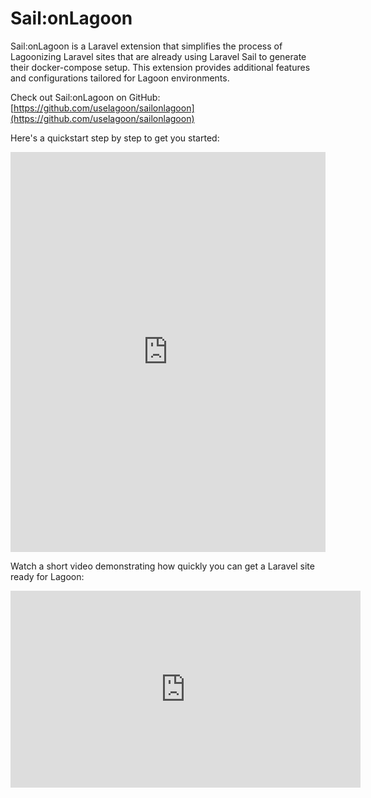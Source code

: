 # Sail:onLagoon

Sail:onLagoon is a Laravel extension that simplifies the process of Lagoonizing Laravel sites that are already using Laravel Sail to generate their docker-compose setup. This extension provides additional features and configurations tailored for Lagoon environments.

Check out Sail:onLagoon on GitHub: [https://github.com/uselagoon/sailonlagoon](https://github.com/uselagoon/sailonlagoon)

Here's a quickstart step by step to get you started:

<iframe src="https://scribehow.com/embed/Sail_on_Lagoon_Quickstart__d5W2cFZnTsqQo54frdp1wg?removeLogo=true" width="100%" height="640" allowfullscreen frameborder="0"></iframe>

Watch a short video demonstrating how quickly you can get a Laravel site ready for Lagoon:

<iframe width="560" height="315" src="https://www.youtube.com/embed/O2FcUz4Rt9E?si=9Hvt9UzSq6CeedC1" title="YouTube video player" frameborder="0" allow="accelerometer; autoplay; clipboard-write; encrypted-media; gyroscope; picture-in-picture; web-share" referrerpolicy="strict-origin-when-cross-origin" allowfullscreen></iframe>